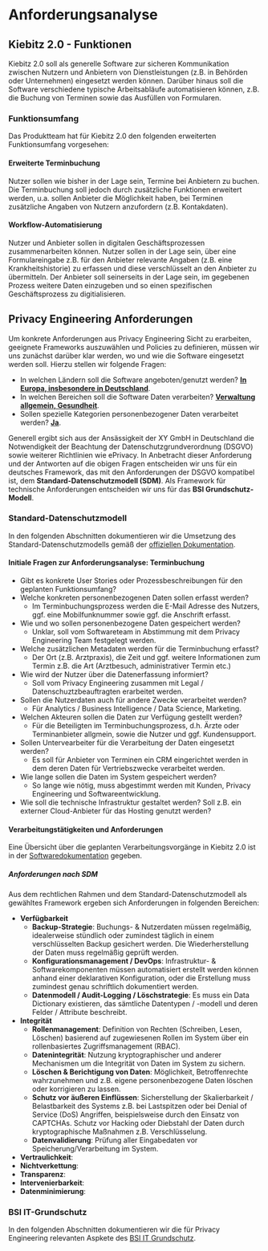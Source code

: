 # Anforderungsanalyse

## Kiebitz 2.0 - Funktionen

Kiebitz 2.0 soll als generelle Software zur sicheren Kommunikation zwischen Nutzern und Anbietern von Dienstleistungen (z.B. in Behörden oder Unternehmen) eingesetzt werden können.
Darüber hinaus soll die Software verschiedene typische Arbeitsabläufe automatisieren können, z.B. die Buchung von Terminen sowie das Ausfüllen von Formularen.

### Funktionsumfang

Das Produktteam hat für Kiebitz 2.0 den folgenden erweiterten Funktionsumfang vorgesehen:

#### Erweiterte Terminbuchung

Nutzer sollen wie bisher in der Lage sein, Termine bei Anbietern zu buchen. Die Terminbuchung soll jedoch durch zusätzliche Funktionen erweitert werden, u.a. sollen Anbieter die Möglichkeit haben, bei Terminen zusätzliche Angaben von Nutzern anzufordern (z.B. Kontakdaten).

#### Workflow-Automatisierung

Nutzer und Anbieter sollen in digitalen Geschäftsprozessen zusammenarbeiten können. Nutzer sollen in der Lage sein, über eine Formulareingabe z.B. für den Anbieter relevante Angaben (z.B. eine Krankheitshistorie) zu erfassen und diese verschlüsselt an den Anbieter zu übermitteln. Der Anbieter soll seinerseits in der Lage sein, im gegebenen Prozess weitere Daten einzugeben und so einen spezifischen Geschäftsprozess zu digitialisieren.

## Privacy Engineering Anforderungen

Um konkrete Anforderungen aus Privacy Engineering Sicht zu erarbeiten, geeignete Frameworks auszuwählen und Policies zu definieren, müssen wir uns zunächst darüber klar werden, wo und wie die Software eingesetzt werden soll. Hierzu stellen wir folgende Fragen:

* In welchen Ländern soll die Software angeboten/genutzt werden? <u>**In Europa, insbesondere in Deutschland**</u>.
* In welchen Bereichen soll die Software Daten verarbeiten? <u>**Verwaltung allgemein, Gesundheit**</u>.
* Sollen spezielle Kategorien personenbezogener Daten verarbeitet werden? <u>**Ja**</u>.

Generell ergibt sich aus der Ansässigkeit der XY GmbH in Deutschland die Notwendigkeit der Beachtung der Datenschutzgrundverordnung (DSGVO) sowie weiterer Richtlinien wie ePrivacy.
In Anbetracht dieser Anforderung und der Antworten auf die obigen Fragen entscheiden wir uns für ein deutsches Framework, das mit den Anforderungen der DSGVO kompatibel ist, dem **Standard-Datenschutzmodell (SDM)**. Als Framework für technische Anforderungen entscheiden wir uns für das **BSI Grundschutz-Modell**.

### Standard-Datenschutzmodell

In den folgenden Abschnitten dokumentieren wir die Umsetzung des Standard-Datenschutzmodells gemäß der [offiziellen Dokumentation](https://www.datenschutz-mv.de/static/DS/Dateien/Datenschutzmodell/SDM-Methode_V3.pdf).

#### Initiale Fragen zur Anforderungsanalyse: Terminbuchung

* Gibt es konkrete User Stories oder Prozessbeschreibungen für den geplanten Funktionsumfang?
* Welche konkreten personenbezogenen Daten sollen erfasst werden?
  * Im Terminbuchungsprozess werden die E-Mail Adresse des Nutzers, ggf. eine Mobilfunknummer sowie ggf. die Anschrift erfasst.
* Wie und wo sollen personenbezogene Daten gespeichert werden?
  * Unklar, soll vom Softwareteam in Abstimmung mit dem Privacy Engineering Team festgelegt werden.
* Welche zusätzlichen Metadaten werden für die Terminbuchung erfasst?
  * Der Ort (z.B. Arztpraxis), die Zeit und ggf. weitere Informationen zum Termin z.B. die Art (Arztbesuch, administrativer Termin etc.)
* Wie wird der Nutzer über die Datenerfassung informiert?
  * Soll vom Privacy Engineering zusammen mit Legal / Datenschuztzbeauftragten erarbeitet werden.
* Sollen die Nutzerdaten auch für andere Zwecke verarbeitet werden?
  * Für Analytics / Business Intelligence / Data Science, Marketing.
* Welchen Akteuren sollen die Daten zur Verfügung gestellt werden?
  * Für die Beteiligten im Terminbuchungsprozess, d.h. Ärzte oder Terminanbieter allgmein, sowie die Nutzer und ggf. Kundensupport.
* Sollen Untervearbeiter für die Verarbeitung der Daten eingesetzt werden?
  * Es soll für Anbieter von Terminen ein CRM eingerichtet werden in dem deren Daten für Vertriebszwecke verarbeitet werden.
* Wie lange sollen die Daten im System gespeichert werden?
  * So lange wie nötig, muss abgestimmt werden mit Kunden, Privacy Engineering und Softwareentwicklung.
* Wie soll die technische Infrastruktur gestaltet werden? Soll z.B. ein externer Cloud-Anbieter für das Hosting genutzt werden?

#### Verarbeitungstätigkeiten und Anforderungen

Eine Übersicht über die geplanten Verarbeitungsvorgänge in Kiebitz 2.0 ist in der [Softwaredokumentation](https://kiebitz.eu/doku/system/konzept) gegeben.

##### Anforderungen nach SDM

Aus dem rechtlichen Rahmen und dem Standard-Datenschutzmodell als gewähltes Framework ergeben sich Anforderungen in folgenden Bereichen:

* **Verfügbarkeit**
  * **Backup-Strategie**: Buchungs- & Nutzerdaten müssen regelmäßig, idealerweise stündlich oder zumindest täglich in einem verschlüsselten Backup gesichert werden. Die Wiederherstellung der Daten muss regelmäßig geprüft werden.
  * **Konfigurationsmanagement / DevOps**: Infrastruktur- & Softwarekomponenten müssen automatisiert erstellt werden können anhand einer deklarativen Konfiguration, oder die Erstellung muss zumindest genau schriftlich dokumentiert werden.
  * **Datenmodell / Audit-Logging / Löschstrategie**: Es muss ein Data Dictionary existieren, das sämtliche Datentypen / -modell und deren Felder / Attribute beschreibt.
* **Integrität**
  * **Rollenmanagement**: Definition von Rechten (Schreiben, Lesen, Löschen) basierend auf zugewiesenen Rollen im System über ein rollenbasiertes Zugriffsmanagement (RBAC).
  * **Datenintegrität**: Nutzung kryptographischer und anderer Mechanismen um die Integrität von Daten im System zu sichern.
  * **Löschen & Berichtigung von Daten**: Möglichkeit, Betroffenrechte wahrzunehmen und z.B. eigene personenbezogene Daten löschen oder korrigieren zu lassen.
  * **Schutz vor äußeren Einflüssen**: Sicherstellung der Skalierbarkeit / Belastbarkeit des Systems z.B. bei Lastspitzen oder bei Denial of Service (DoS) Angriffen, beispielsweise durch den Einsatz von CAPTCHAs. Schutz vor Hacking oder Diebstahl der Daten durch kryptographische Maßnahmen z.B. Verschlüsselung.
  * **Datenvalidierung**: Prüfung aller Eingabedaten vor Speicherung/Verarbeitung im System.
* **Vertraulichkeit**:
* **Nichtverkettung**:
* **Transparenz**:
* **Intervenierbarkeit**:
* **Datenminimierung**:

### BSI IT-Grundschutz

In den folgenden Abschnitten dokumentieren wir die für Privacy Engineering relevanten Aspkete des [BSI IT Grundschutz](https://www.bsi.bund.de/DE/Themen/Unternehmen-und-Organisationen/Standards-und-Zertifizierung/IT-Grundschutz/it-grundschutz_node.html).